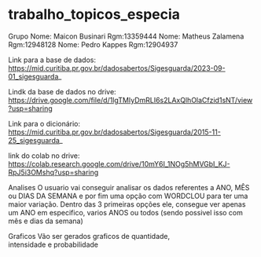 # trabalho_topicos_especia

Grupo
Nome: Maicon Businari  Rgm:13359444
Nome: Matheus Zalamena Rgm:12948128
Nome: Pedro Kappes     Rgm:12904937

Link para a base de dados:
https://mid.curitiba.pr.gov.br/dadosabertos/Sigesguarda/2023-09-01_sigesguarda_

Lindk da base de dados no drive:
https://drive.google.com/file/d/1lgTMIyDmRLI6s2LAxQlhOlaCfzid1sNT/view?usp=sharing

Link para o dicionário:
https://mid.curitiba.pr.gov.br/dadosabertos/Sigesguarda/2015-11-25_sigesguarda_

link do colab no drive:
https://colab.research.google.com/drive/10mY6I_1NOg5hMVGbI_KJ-RpJ5i3OMshq?usp=sharing

Analises
O usuario vai conseguir analisar os dados referentes a ANO, MÊS ou DIAS DA SEMANA e por fim uma opção com WORDCLOU para ter uma maior variação.
Dentro das 3 primeiras opções ele, consegue ver apenas um ANO em especifico, varios ANOS ou todos (sendo possivel isso com mês e dias da semana)

Graficos
Vão ser gerados graficos de quantidade, intensidade e probabilidade

